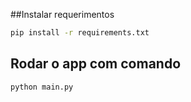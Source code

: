 ##Instalar requerimentos
```bash
pip install -r requirements.txt
```

## Rodar o app com comando

```bash
python main.py
```

